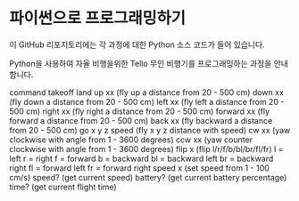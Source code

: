 <h1> 파이썬으로 프로그래밍하기</h1>

이 GitHub 리포지토리에는 각 과정에 대한 Python 소스 코드가 들어 있습니다.<br>

Python을 사용하여 자율 비행을위한 Tello 무인 비행기를 프로그래밍하는 과정을 안내합니다. 

command
takeoff
land
up xx (fly up a distance from 20 - 500 cm)
down xx (fly down a distance from 20 - 500 cm)
left xx (fly left a distance from 20 - 500 cm)
right xx (fly right a distance from 20 - 500 cm)
forward xx (fly forward a distance from 20 - 500 cm)
back xx (fly backward a distance from 20 - 500 cm)
go x y z speed (fly x y z distance with speed)
cw xx (yaw clockwise with angle from 1 - 3600 degrees)
ccw xx (yaw counter clockwise with angle from 1 - 3600 degrees)
flip x (flip l/r/f/b/bl/br/fl/fr)
l = left
r = right
f = forward
b = backward
bl = backward left
br = backward right
fl = forward left
fr = forward right
speed x (set speed from 1 - 100 cm/s)
speed? (get current speed)
battery? (get current battery percentage)
time? (get current flight time)
